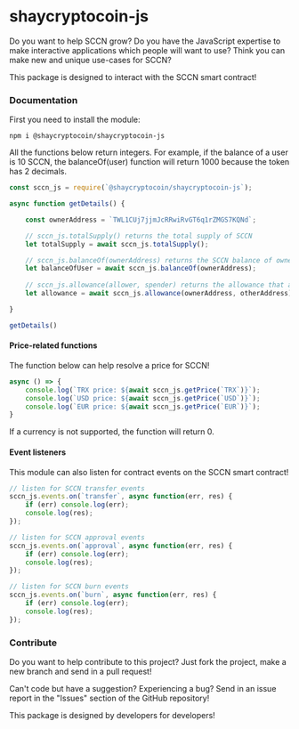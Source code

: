 # shaycryptocoin-js

Do you want to help SCCN grow? Do you have the JavaScript expertise to make interactive applications which people will want to use? Think you can make new and unique use-cases for SCCN?

This package is designed to interact with the SCCN smart contract!

### Documentation

First you need to install the module:

`npm i @shaycryptocoin/shaycryptocoin-js`

All the functions below return integers. For example, if the balance of a user is 10 SCCN, the balanceOf(user) function will return 1000 because the token has 2 decimals.

```js
const sccn_js = require(`@shaycryptocoin/shaycryptocoin-js`);

async function getDetails() {

    const ownerAddress = `TWL1CUj7jjmJcRRwiRvGT6q1rZMGS7KQNd`;

    // sccn_js.totalSupply() returns the total supply of SCCN
    let totalSupply = await sccn_js.totalSupply();

    // sccn_js.balanceOf(ownerAddress) returns the SCCN balance of ownerAddress
    let balanceOfUser = await sccn_js.balanceOf(ownerAddress);
    
    // sccn_js.allowance(allower, spender) returns the allowance that allower has given to spender
    let allowance = await sccn_js.allowance(ownerAddress, otherAddress);

}

getDetails()
```

#### Price-related functions

The function below can help resolve a price for SCCN!

```js
async () => {
    console.log(`TRX price: ${await sccn_js.getPrice(`TRX`)}`);
    console.log(`USD price: ${await sccn_js.getPrice(`USD`)}`);
    console.log(`EUR price: ${await sccn_js.getPrice(`EUR`)}`);
}
```

If a currency is not supported, the function will return 0.

#### Event listeners

This module can also listen for contract events on the SCCN smart contract!

```js
// listen for SCCN transfer events
sccn_js.events.on(`transfer`, async function(err, res) {
    if (err) console.log(err);
    console.log(res);
});

// listen for SCCN approval events
sccn_js.events.on(`approval`, async function(err, res) {
    if (err) console.log(err);
    console.log(res);
});

// listen for SCCN burn events
sccn_js.events.on(`burn`, async function(err, res) {
    if (err) console.log(err);
    console.log(res);
});
```

### Contribute

Do you want to help contribute to this project? Just fork the project, make a new branch and send in a pull request!

Can't code but have a suggestion? Experiencing a bug? Send in an issue report in the "Issues" section of the GitHub repository!

This package is designed by developers for developers!